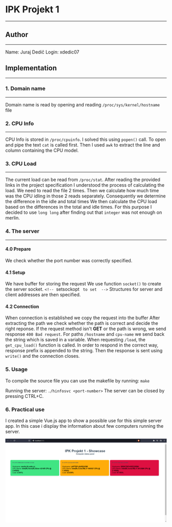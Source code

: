 # IPK Projekt 1

---

## Author

---

Name: Juraj Dedič
Login: xdedic07

## Implementation

---

### 1. Domain name

---

Domain name is read by opening and reading `/proc/sys/kernel/hostname` file

### 2. CPU Info

---

CPU Info is stored in `/proc/cpuinfo`.
I solved this using `popen()` call.
To open and pipe the text `cat` is called first.
Then I used `awk` to extract the line and column containing the CPU model.

### 3. CPU Load

---

The current load can be read from `/proc/stat`.
After reading the provided links in the project specification I understood the process of calculating the load.
We need to read the file 2 times.
Then we calculate how much time was the CPU idling in those 2 reads separately.
Consequently we determine the difference in the idle and total times
We then calculate the CPU load based on the differences in the total and idle times.
For this purpose I decided to use `long long` after finding out that `integer` was not enough on merlin. 

### 4. The server

---

#### 4.0 Prepare

We check whether the port number was correctly specified.

#### 4.1 Setup

We have buffer for storing the request
We use function `socket()` to create the server socket. `<!-- `setsockopt ` to set  -->`
Structures for server and client addresses are then specified.

#### 4.2 Connection

When connection is established we copy the request into the buffer
After extracting the path we check whether the path is correct and decide the right reponse.
If the request method isn't **GET** or the path is wrong, we send response `400 Bad request`.
For paths `/hostname` and `cpu-name` we send back the string which is saved in a variable.
When requesting `/load`, the `get_cpu_load()` function is called.
In order to respond in the correct way, response prefix is appended to the string.
Then the response is sent using `write()` and the connection closes.

### 5. Usage

To compile the source file you can use the makefile by running: ``make``

Running the server:
``./hinfosvc <port-number>``
The server can be closed by pressing CTRL+C.

### 6. Practical use

I created a simple Vue.js app to show a possible use for this simple server app. In this case i display the information about few computers running the server.

![alt text](./showcase.png)
